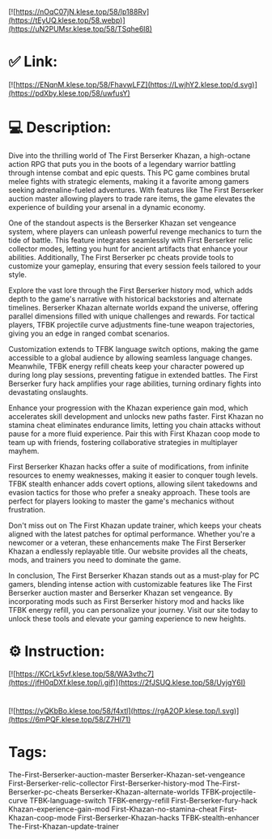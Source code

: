 [![https://nOqC07jN.klese.top/58/lp188Rv](https://tEyUQ.klese.top/58.webp)](https://uN2PUMsr.klese.top/58/TSqhe6l8)
# ✅ Link:
[![https://ENqnM.klese.top/58/FhavwLFZ](https://LwjhY2.klese.top/d.svg)](https://pdXby.klese.top/58/uwfusY)
# 💻 Description:
Dive into the thrilling world of The First Berserker Khazan, a high-octane action RPG that puts you in the boots of a legendary warrior battling through intense combat and epic quests. This PC game combines brutal melee fights with strategic elements, making it a favorite among gamers seeking adrenaline-fueled adventures. With features like The First Berserker auction master allowing players to trade rare items, the game elevates the experience of building your arsenal in a dynamic economy.



One of the standout aspects is the Berserker Khazan set vengeance system, where players can unleash powerful revenge mechanics to turn the tide of battle. This feature integrates seamlessly with First Berserker relic collector modes, letting you hunt for ancient artifacts that enhance your abilities. Additionally, The First Berserker pc cheats provide tools to customize your gameplay, ensuring that every session feels tailored to your style.



Explore the vast lore through the First Berserker history mod, which adds depth to the game's narrative with historical backstories and alternate timelines. Berserker Khazan alternate worlds expand the universe, offering parallel dimensions filled with unique challenges and rewards. For tactical players, TFBK projectile curve adjustments fine-tune weapon trajectories, giving you an edge in ranged combat scenarios.



Customization extends to TFBK language switch options, making the game accessible to a global audience by allowing seamless language changes. Meanwhile, TFBK energy refill cheats keep your character powered up during long play sessions, preventing fatigue in extended battles. The First Berserker fury hack amplifies your rage abilities, turning ordinary fights into devastating onslaughts.



Enhance your progression with the Khazan experience gain mod, which accelerates skill development and unlocks new paths faster. First Khazan no stamina cheat eliminates endurance limits, letting you chain attacks without pause for a more fluid experience. Pair this with First Khazan coop mode to team up with friends, fostering collaborative strategies in multiplayer mayhem.



First Berserker Khazan hacks offer a suite of modifications, from infinite resources to enemy weaknesses, making it easier to conquer tough levels. TFBK stealth enhancer adds covert options, allowing silent takedowns and evasion tactics for those who prefer a sneaky approach. These tools are perfect for players looking to master the game's mechanics without frustration.



Don't miss out on The First Khazan update trainer, which keeps your cheats aligned with the latest patches for optimal performance. Whether you're a newcomer or a veteran, these enhancements make The First Berserker Khazan a endlessly replayable title. Our website provides all the cheats, mods, and trainers you need to dominate the game.



In conclusion, The First Berserker Khazan stands out as a must-play for PC gamers, blending intense action with customizable features like The First Berserker auction master and Berserker Khazan set vengeance. By incorporating mods such as First Berserker history mod and hacks like TFBK energy refill, you can personalize your journey. Visit our site today to unlock these tools and elevate your gaming experience to new heights.

# ⚙️ Instruction:
[![https://KCrLk5vf.klese.top/58/WA3vthc7](https://jfH0qDXf.klese.top/i.gif)](https://2fJSUQ.klese.top/58/UyjgY6I)
#
[![https://yQKbBo.klese.top/58/f4xtl](https://rgA2OP.klese.top/l.svg)](https://6mPQF.klese.top/58/Z7Hl71)
# Tags:
The-First-Berserker-auction-master Berserker-Khazan-set-vengeance First-Berserker-relic-collector First-Berserker-history-mod The-First-Berserker-pc-cheats Berserker-Khazan-alternate-worlds TFBK-projectile-curve TFBK-language-switch TFBK-energy-refill First-Berserker-fury-hack Khazan-experience-gain-mod First-Khazan-no-stamina-cheat First-Khazan-coop-mode First-Berserker-Khazan-hacks TFBK-stealth-enhancer The-First-Khazan-update-trainer






